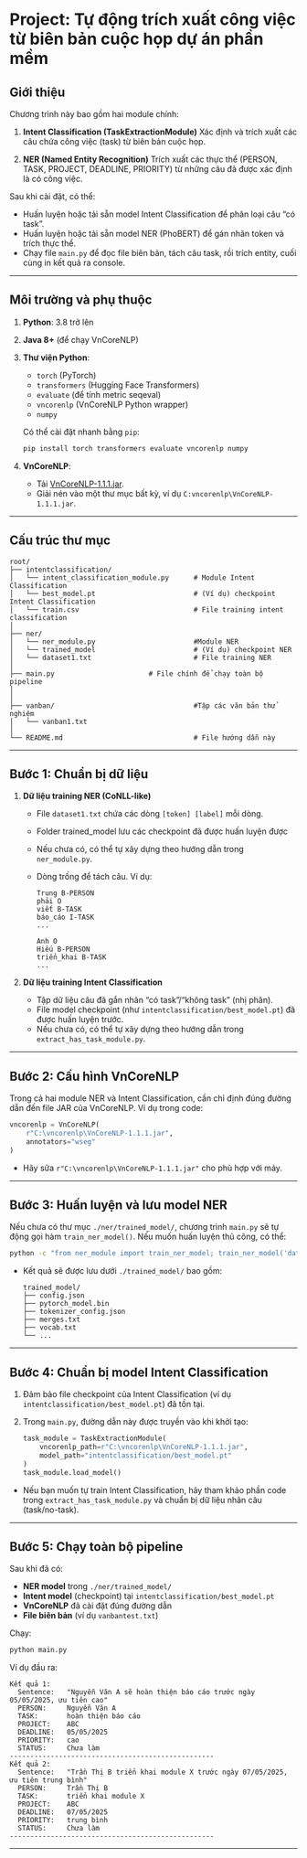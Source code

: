 # Project: Tự động trích xuất công việc từ biên bản cuộc họp dự án phần mềm

## Giới thiệu

Chương trình này bao gồm hai module chính:

1. **Intent Classification (TaskExtractionModule)**
   Xác định và trích xuất các câu chứa công việc (task) từ biên bản cuộc họp.

2. **NER (Named Entity Recognition)**
   Trích xuất các thực thể (PERSON, TASK, PROJECT, DEADLINE, PRIORITY) từ những câu đã được xác định là có công việc.

Sau khi cài đặt, có thể:

- Huấn luyện hoặc tải sẵn model Intent Classification để phân loại câu “có task”.
- Huấn luyện hoặc tải sẵn model NER (PhoBERT) để gán nhãn token và trích thực thể.
- Chạy file `main.py` để đọc file biên bản, tách câu task, rồi trích entity, cuối cùng in kết quả ra console.

---

## Môi trường và phụ thuộc

1. **Python**: 3.8 trở lên
2. **Java 8+** (để chạy VnCoreNLP)
3. **Thư viện Python**:

   - `torch` (PyTorch)
   - `transformers` (Hugging Face Transformers)
   - `evaluate` (để tính metric seqeval)
   - `vncorenlp` (VnCoreNLP Python wrapper)
   - `numpy`

   Có thể cài đặt nhanh bằng `pip`:

   ```bash
   pip install torch transformers evaluate vncorenlp numpy
   ```

4. **VnCoreNLP**:
   - Tải [VnCoreNLP-1.1.1.jar](https://github.com/vncorenlp/VnCoreNLP/releases).
   - Giải nén vào một thư mục bất kỳ, ví dụ `C:vncorenlp\VnCoreNLP-1.1.1.jar`.

---

## Cấu trúc thư mục

```
root/
├── intentclassification/
│   └── intent_classification_module.py      # Module Intent Classification
│   └── best_model.pt                        # (Ví dụ) checkpoint Intent Classification
│   └── train.csv                            # File training intent classification
│
├── ner/
│   └── ner_module.py                        #Module NER
│   └── trained_model                        # (Ví dụ) checkpoint NER
│   └── dataset1.txt                         # File training NER
│
├── main.py                       # File chính để chạy toàn bộ pipeline
│
│
├── vanban/                                  #Tập các văn bản thử nghiệm
│   └── vanban1.txt
│
└── README.md                                # File hướng dẫn này
```

---

## Bước 1: Chuẩn bị dữ liệu

1. **Dữ liệu training NER (CoNLL-like)**

   - File `dataset1.txt` chứa các dòng `[token] [label]` mỗi dòng.
   - Folder trained_model lưu các checkpoint đã được huấn luyện được
   - Nếu chưa có, có thể tự xây dựng theo hướng dẫn trong `ner_module.py`.
   - Dòng trống để tách câu. Ví dụ:

     ```
     Trung B-PERSON
     phải O
     viết B-TASK
     báo_cáo I-TASK
     ...

     Anh O
     Hiếu B-PERSON
     triển_khai B-TASK
     ...

     ```

2. **Dữ liệu training Intent Classification**
   - Tập dữ liệu câu đã gắn nhãn “có task”/“không task” (nhị phân).
   - File model checkpoint (như `intentclassification/best_model.pt`) đã được huấn luyện trước.
   - Nếu chưa có, có thể tự xây dựng theo hướng dẫn trong `extract_has_task_module.py`.

---

## Bước 2: Cấu hình VnCoreNLP

Trong cả hai module NER và Intent Classification, cần chỉ định đúng đường dẫn đến file JAR của VnCoreNLP. Ví dụ trong code:

```python
vncorenlp = VnCoreNLP(
    r"C:\vncorenlp\VnCoreNLP-1.1.1.jar",
    annotators="wseg"
)
```

- Hãy sửa `r"C:\vncorenlp\VnCoreNLP-1.1.1.jar"` cho phù hợp với máy.

---

## Bước 3: Huấn luyện và lưu model NER

Nếu chưa có thư mục `./ner/trained_model/`, chương trình `main.py` sẽ tự động gọi hàm `train_ner_model()`. Nếu muốn huấn luyện thủ công, có thể:

```bash
python -c "from ner_module import train_ner_model; train_ner_model('dataset1.txt', './ner/trained_model')"
```

- Kết quả sẽ được lưu dưới `./trained_model/` bao gồm:
  ```
  trained_model/
  ├── config.json
  ├── pytorch_model.bin
  ├── tokenizer_config.json
  ├── merges.txt
  ├── vocab.txt
  └── ...
  ```

---

## Bước 4: Chuẩn bị model Intent Classification

1. Đảm bảo file checkpoint của Intent Classification (ví dụ `intentclassification/best_model.pt`) đã tồn tại.
2. Trong `main.py`, đường dẫn này được truyền vào khi khởi tạo:

   ```python
   task_module = TaskExtractionModule(
       vncorenlp_path=r"C:\vncorenlp\VnCoreNLP-1.1.1.jar",
       model_path="intentclassification/best_model.pt"
   )
   task_module.load_model()
   ```

- Nếu bạn muốn tự train Intent Classification, hãy tham khảo phần code trong `extract_has_task_module.py` và chuẩn bị dữ liệu nhãn câu (task/no-task).

---

## Bước 5: Chạy toàn bộ pipeline

Sau khi đã có:

- **NER model** trong `./ner/trained_model/`
- **Intent model** (checkpoint) tại `intentclassification/best_model.pt`
- **VnCoreNLP** đã cài đặt đúng đường dẫn
- **File biên bản** (ví dụ `vanbantest.txt`)

Chạy:

```bash
python main.py
```

Ví dụ đầu ra:

```
Kết quả 1:
  Sentence:   "Nguyễn Văn A sẽ hoàn thiện báo cáo trước ngày 05/05/2025, ưu tiên cao"
  PERSON:     Nguyễn Văn A
  TASK:       hoàn thiện báo cáo
  PROJECT:    ABC
  DEADLINE:   05/05/2025
  PRIORITY:   cao
  STATUS:     Chưa làm
--------------------------------------------------
Kết quả 2:
  Sentence:   "Trần Thị B triển khai module X trước ngày 07/05/2025, ưu tiên trung bình"
  PERSON:     Trần Thị B
  TASK:       triển khai module X
  PROJECT:    ABC
  DEADLINE:   07/05/2025
  PRIORITY:   trung bình
  STATUS:     Chưa làm
--------------------------------------------------
```

---
